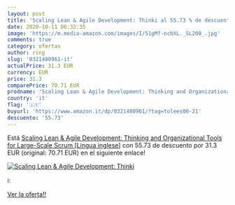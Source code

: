 ```yaml
---
layout: post
title: 'Scaling Lean & Agile Development: Thinki al 55.73 % de descuento'
date: 2020-10-11 06:32:35
image: 'https://m.media-amazon.com/images/I/51gMf-ncbXL._SL200_.jpg'
comments: true
category: ofertas
author: ring
slug: '0321480961-it'
actualPrice: 31.3 EUR
currency: EUR
price: 31.3
comparePrice: 70.71 EUR
prodname: 'Scaling Lean & Agile Development: Thinking and Organizational Tools for Large-Scale Scrum [Lingua inglese]'
country: 'it'
flag: '🇮🇹'
buyurl: 'https://www.amazon.it/dp/0321480961/?tag=tolees00-21'
descuento: '55.73'
---
```


Está [Scaling Lean & Agile Development: Thinking and Organizational Tools for Large-Scale Scrum [Lingua inglese]](https://www.amazon.it/dp/0321480961/?tag=tolees00-21) con 55.73 de descuento por 31.3 EUR (original: 70.71 EUR) en el siguiente enlace!

[![Scaling Lean & Agile Development: Thinki](https://m.media-amazon.com/images/I/51gMf-ncbXL._SL200_.jpg)](https://www.amazon.it/dp/0321480961/?tag=tolees00-21)

ℹ️:


[Ver la oferta!!](https://www.amazon.it/dp/0321480961/?tag=tolees00-21)
